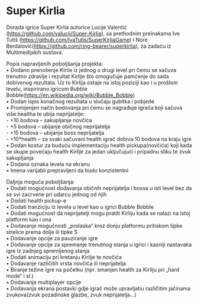 # Super Kirlia
Dorada igrice Super Kirlia autorice Lucije Valentić (https://github.com/valucij/Super-Kirlia), sa prethodnim preinakama Ive Tutiš (https://github.com/IvaTutis/SuperKirliaGame) i Nore Berdalović(https://github.com/ring-bearer/superkirlia), za zadaću iz Multimedijskih sustava.

Popis napravljenih poboljšanja projekta:\
•	Dodano prenošenje Kirlie iz jednog u drugi level pri čemu se sačuva trenutno zdravlje i rezultat Kirlije što omogučuje pamćenje do sada dobivenog rezultata. Uz to Kirlija ostaje na istoj poziciji kao i u prošlom levelu, inspirirano igricom Bubble Bobble(https://en.wikipedia.org/wiki/Bubble_Bobble) \
•	Dodan ispis konačnog rezultata u slučaju gubitka i pobjede\
•	Promijenjen način bodovanja pri čemu se nagrađuje igrača koji sačuva više healtha te ubija neprijatelje:\
            -	+10 bodova – sakupljanje novčića\
            -	+5 bodova – ubijanje običnog neprijatelja\
            -	+15 bodova – ubijanje boss neprijatelja\
            -	+10*health – za svaki sačuvani health igrač dobiva 10 bodova na kraju igre\
•	Dodan kostur za buduću implementaciju health pickupa(novčića) koji kada se skupe povećaju health Kirlije za jedan uključujući i pripadnu sliku te zvuk sakupljanja\
•	Dodana oznaka levela na ekranu\
•	Imena varijabli prepravljeni da budu konzistentni


Daljnja moguća poboljšanja:\
•	Dodati mogućnost dodavanja običnih neprijatelja i bossa u isti level bez da se svi zacrvene pri udarcu jednog od njih\
•	Dodati health pickup-e\
•	Dodati tranziciju iz levela u level kao u igrici Bubble Bobble\
•	Dodati mogućnost da neprijatelji mogu pratiti Kirliju kada se nalazi na istoj platformi kao i ona\
•	Dodavanje mogućnosti „prolaska“ kroz donju platformu pritiskom tipke strelice prema dolje ili tipke S\
•	Dodavanje opcije za pauziranje igre\
•	Dodavanje opcije za spremanje trenutnog stanja u igrici i kasniji nastavaka igre iz zadnjeg spremljenog stanja\
•	Dodati animaciju pri kretanju Kirlije te novčića\
•	Dodavanje različitih vrsta novčića ili neprijatelja\
•	Biranje težine igre na početku (npr. smanjen health za Kirliju pri „hard mode“ i sl.)\
•	Dodavanje multiplayer opcije\
•	Dodavanja ekrana postavki gdje igrač može upravljatiu različitim jačinama zvukova(zvuk pozadinske glazbe, zvuk neprijatelja...)

